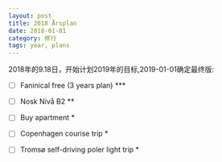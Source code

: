 ```yaml
---
layout: post
title: 2018 Årsplan
date: 2018-01-01
category: 修行
tags: year, plans
---
```


2018年的9.18日，开始计划2019年的目标,2019-01-01确定最终版:

- [ ] Faninical free (3 years plan) ***
- [ ] Nosk Nivå B2 **
- [ ] Buy apartment *
- [ ] Copenhagen courise trip *
- [ ] Tromsø self-driving poler light trip *





